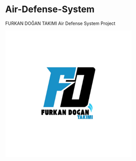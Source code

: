 # Air-Defense-System
FURKAN DOĞAN TAKIMI Air Defense System Project

<img alt="Logo" width="400" src="https://raw.githubusercontent.com/x7ikmet/Air-Defense-System/refs/heads/main/res/logo.jpg">
